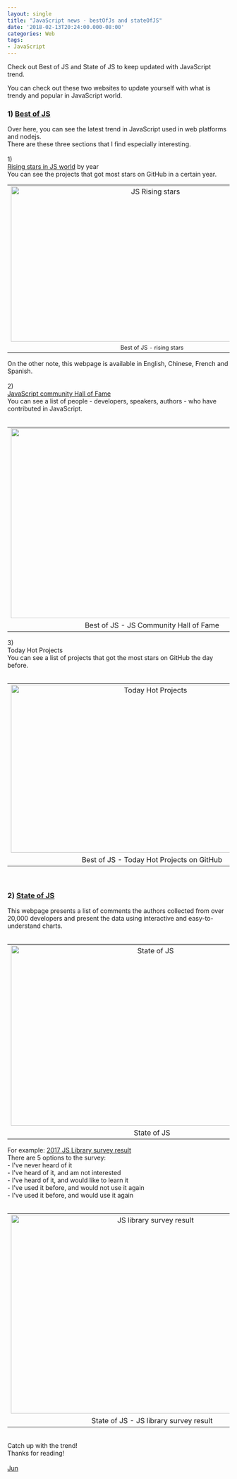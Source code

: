 ```yaml
---
layout: single
title: "JavaScript news - bestOfJs and stateOfJS"
date: '2018-02-13T20:24:00.000-08:00'
categories: Web
tags:
- JavaScript
---
```

Check out Best of JS and State of JS to keep updated with JavaScript trend.  

You can check out these two websites to update yourself with what is trendy and popular in JavaScript world.<br /><h3>1) <a href="https://bestof.js.org/" target="_blank">Best of JS</a></h3>Over here, you can see the latest trend in JavaScript used in web platforms and nodejs.<br />There are these three sections that I find especially interesting.<br /><br />1)<br /><a href="https://risingstars.js.org/2017/en/" target="_blank">Rising stars in JS world</a>&nbsp;by year<br />You can see the projects that got most stars on GitHub in a certain year.<br /><table align="center" cellpadding="0" cellspacing="0" class="tr-caption-container" style="margin-left: auto; margin-right: auto; text-align: center;"><tbody><tr><td><a href="https://3.bp.blogspot.com/-1QrPGNRQ7WE/WoN5UNfwF2I/AAAAAAAAAZY/zZse85MbsWIo3ywoZTLUHlbXBylrf0o-ACLcBGAs/s1600/js-news-best-of-js-rising-stars.png" imageanchor="1" style="margin-left: auto; margin-right: auto;"><img alt="JS Rising stars" border="0" data-original-height="702" data-original-width="1272" height="352" src="https://3.bp.blogspot.com/-1QrPGNRQ7WE/WoN5UNfwF2I/AAAAAAAAAZY/zZse85MbsWIo3ywoZTLUHlbXBylrf0o-ACLcBGAs/s640/js-news-best-of-js-rising-stars.png" title="Best of JS - rising stars" width="640" /></a></td></tr><tr><td class="tr-caption" style="font-size: 12.8px;">Best of JS - rising stars</td></tr></tbody></table><div>On the other note, this webpage is available in English, Chinese, French and Spanish.<br /><br />2)&nbsp;</div><div><a href="https://bestof.js.org/hall-of-fame" target="_blank">JavaScript community Hall of Fame</a></div>You can see a list of people - developers, speakers, authors - who have contributed in JavaScript.<br /><br /><table align="center" cellpadding="0" cellspacing="0" class="tr-caption-container" style="margin-left: auto; margin-right: auto; text-align: center;"><tbody><tr><td style="text-align: center;"><a href="https://3.bp.blogspot.com/-vBYsVsNttYE/WoOT6TXctfI/AAAAAAAAAZo/qGqtR6GYSDoTflmDnFophNsUlDfKu2K6QCLcBGAs/s1600/js-news-best-of-js-hall-of-fame.png" imageanchor="1" style="margin-left: auto; margin-right: auto;"><img border="0" data-original-height="732" data-original-width="1088" height="430" src="https://3.bp.blogspot.com/-vBYsVsNttYE/WoOT6TXctfI/AAAAAAAAAZo/qGqtR6GYSDoTflmDnFophNsUlDfKu2K6QCLcBGAs/s640/js-news-best-of-js-hall-of-fame.png" width="640" /></a></td></tr><tr><td class="tr-caption" style="text-align: center;">Best of JS - JS Community Hall of Fame</td></tr></tbody></table>3)<br />Today Hot Projects<br />You can see a list of projects that got the most stars on GitHub the day before.<br /><br /><table align="center" cellpadding="0" cellspacing="0" class="tr-caption-container" style="margin-left: auto; margin-right: auto; text-align: center;"><tbody><tr><td style="text-align: center;"><a href="https://1.bp.blogspot.com/-SocuMsvq-HY/WoOUzLxV6wI/AAAAAAAAAZw/70gNmtYDy2UURoOfZ2DhSwK93ivmzAlLgCLcBGAs/s1600/js-news-today-hot-projects.png" imageanchor="1" style="margin-left: auto; margin-right: auto;"><img alt="Today Hot Projects" border="0" data-original-height="663" data-original-width="1111" height="380" src="https://1.bp.blogspot.com/-SocuMsvq-HY/WoOUzLxV6wI/AAAAAAAAAZw/70gNmtYDy2UURoOfZ2DhSwK93ivmzAlLgCLcBGAs/s640/js-news-today-hot-projects.png" title="Best of JS - Today Hot Projects on GitHub" width="640" /></a></td></tr><tr><td class="tr-caption" style="text-align: center;">Best of JS - Today Hot Projects on GitHub</td></tr></tbody></table><br /><h3>2) <a href="https://stateofjs.com/" target="_blank">State of JS</a></h3>This webpage presents a list of comments the authors collected from over 20,000 developers and present the data using interactive and easy-to-understand charts.<br /><br /><table align="center" cellpadding="0" cellspacing="0" class="tr-caption-container" style="margin-left: auto; margin-right: auto; text-align: center;"><tbody><tr><td style="text-align: center;"><a href="https://4.bp.blogspot.com/-12ncH3c7gf0/WoOVwHhGh7I/AAAAAAAAAZ8/VMPv9BL_-AQuIDMiMeNeoo-daUZZnu-8wCLcBGAs/s1600/js-news-state-of-js.png" imageanchor="1" style="margin-left: auto; margin-right: auto;"><img alt="State of JS" border="0" data-original-height="725" data-original-width="1133" height="408" src="https://4.bp.blogspot.com/-12ncH3c7gf0/WoOVwHhGh7I/AAAAAAAAAZ8/VMPv9BL_-AQuIDMiMeNeoo-daUZZnu-8wCLcBGAs/s640/js-news-state-of-js.png" title="State of JS" width="640" /></a></td></tr><tr><td class="tr-caption" style="text-align: center;">State of JS</td></tr></tbody></table>For example: <a href="https://stateofjs.com/2017/front-end/results" target="_blank">2017 JS Library survey result</a><br />There are 5 options to the survey:<br />- I've never heard of it<br />- I've heard of it, and am not interested<br />- I've heard of it, and would like to learn it<br />- I've used it before, and would not use it again<br />- I've used it before, and would use it again<br /><br /><table align="center" cellpadding="0" cellspacing="0" class="tr-caption-container" style="margin-left: auto; margin-right: auto; text-align: center;"><tbody><tr><td style="text-align: center;"><a href="https://3.bp.blogspot.com/-6RkqlcmMdIY/WoOZkrU96wI/AAAAAAAAAaI/29f9BIVh1qYm_e8hTkIc46RiRf-FepEZACLcBGAs/s1600/js-news-state-of-js-per-library-survey-result.png" imageanchor="1" style="margin-left: auto; margin-right: auto;"><img alt="JS library survey result" border="0" data-original-height="672" data-original-width="953" height="450" src="https://3.bp.blogspot.com/-6RkqlcmMdIY/WoOZkrU96wI/AAAAAAAAAaI/29f9BIVh1qYm_e8hTkIc46RiRf-FepEZACLcBGAs/s640/js-news-state-of-js-per-library-survey-result.png" title="State of JS - JS library survey result" width="640" /></a></td></tr><tr><td class="tr-caption" style="text-align: center;">State of JS - JS library survey result</td></tr></tbody></table><br />Catch up with the trend! <br />Thanks for reading!<br /><br /><a href="http://www.language-diary.com/p/jun711-language-diary.html" target="_blank">Jun</a><br /><br /><div class="separator" style="clear: both; text-align: center;"><br /></div>